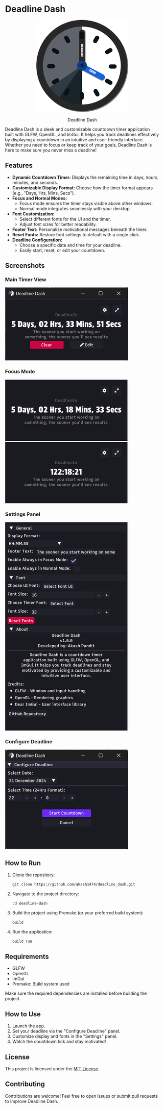 # Deadline Dash
<p align="center">
  <img src="./assets/DeadLineDash.png" alt="app logo" width="300">
</p>

<p align="center">
  Deadline Dash
</p>
Deadline Dash is a sleek and customizable countdown timer application built with GLFW, OpenGL, and ImGui. It helps you track deadlines effectively by displaying a countdown in an intuitive and user-friendly interface. Whether you need to focus or keep track of your goals, Deadline Dash is here to make sure you never miss a deadline!

## Features

- **Dynamic Countdown Timer:** Displays the remaining time in days, hours, minutes, and seconds.
- **Customizable Display Format:** Choose how the timer format appears (e.g., "Days, Hrs, Mins, Secs").
- **Focus and Normal Modes:**
  - Focus mode ensures the timer stays visible above other windows.
  - Normal mode integrates seamlessly with your desktop.
- **Font Customization:**
  - Select different fonts for the UI and the timer.
  - Adjust font sizes for better readability.
- **Footer Text:** Personalize motivational messages beneath the timer.
- **Reset Fonts:** Restore font settings to default with a single click.
- **Deadline Configuration:**
  - Choose a specific date and time for your deadline.
  - Easily start, reset, or edit your countdown.

## Screenshots

### Main Timer View
![Main Timer View](./screenshots/normal.png)
### Focus Mode
![Main Timer View](./screenshots/focus.png)
![Main Timer View](./screenshots/format.png)

### Settings Panel
![Settings Panel](./screenshots/settings.png)

### Configure Deadline
![Configure Deadline](./screenshots/configure.png)

## How to Run

1. Clone the repository:
    ```bash
    git clone https://github.com/akash1474/deadline_dash.git
    ```
2. Navigate to the project directory:
    ```bash
    cd deadline-dash
    ```
3. Build the project using Premake (or your preferred build system):
    ```bash
    build
    ```
4. Run the application:
    ```bash
    build run
    ```

## Requirements

- GLFW
- OpenGL
- ImGui
- Premake: Build system used

Make sure the required dependencies are installed before building the project.

## How to Use

1. Launch the app.
2. Set your deadline via the "Configure Deadline" panel.
3. Customize display and fonts in the "Settings" panel.
4. Watch the countdown tick and stay motivated!

## License

This project is licensed under the [MIT License](LICENSE).

## Contributing

Contributions are welcome! Feel free to open issues or submit pull requests to improve Deadline Dash.

